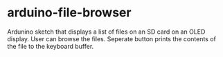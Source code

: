 # arduino-file-browser
Ardunino sketch that displays a list of files on an SD card on an OLED display. User can browse the files. Seperate button prints the contents of the file to the keyboard buffer.
